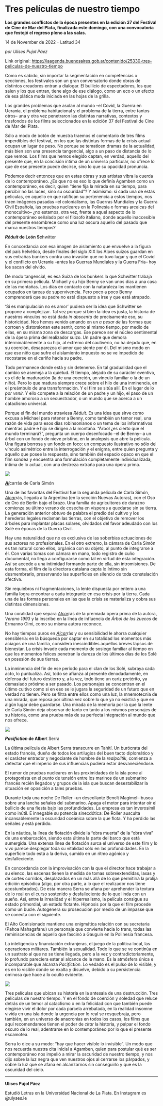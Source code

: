 # Tres películas de nuestro tiempo

**Los grandes conflictos de la época presentes en la edición 37 del Festival de Cine de Mar del Plata, finalizada este domingo, con una convocatoria que festejó el regreso pleno a las salas.**

14 de November de 2022 - Latitud 34

_por Ulises Pujol Páez_

Link original: https://laagenda.buenosaires.gob.ar/contenido/25330-tres-peliculas-de-nuestro-tiempo



Como es sabido, sin importar la segmentación en competencias o secciones, los festivales son un gran conversatorio donde obras de distintos creadores entran a dialogar. El bullicio de espectadores, los que salen y los que entran, tiene algo de ese diálogo, como un eco o un efecto de esa plática muda iniciada en las hojas de la grilla.




Los grandes problemas que asolan al mundo –el Covid, la Guerra en Ucrania, el problema habitacional y el problema de la tierra, entre tantos otros– una y otra vez penetraron las distintas narrativas, contextos y trasfondos de los films seleccionados en la edición 37 del Festival de Cine de Mar del Plata.




Sólo a modo de botón de muestra traemos el comentario de tres films imperdibles del festival, en los que las distintas formas de la crisis actual ocupan un lugar de peso. No porque se tematicen dramas de la actualidad, más bien son una presencia tangencial, algo a un paso de distancia de lo que vemos. Los films que hemos elegido captan, en verdad, aquello del presente que, en la concisión íntima de un universo particular, no ofrece lo que de ese presente puede decirse, sino lo que su opacidad pronuncia.




Podemos decir entonces que en estas obras y sus artistas vibra la cuerda de lo contemporáneo. ¿Es que no es eso lo que definía Agamben como un contemporáneo, es decir, quien “tiene fija la mirada en su tiempo, para percibir no las luces, sino su oscuridad”? Y asimismo: si cada una de estas películas, en aquello en que ratifican su pertenencia a estos tiempos, nos traen imágenes pasadas –el colonialismo, las Guerras Mundiales y la Guerra Civil Española, las pruebas nucleares en la Polinesia o formas arcaicas del monocultivo– ¿no estamos, otra vez, frente a aquel aspecto de lo contemporáneo señalado por el filósofo italiano, donde aquello inaccesible del presente ensombrece como una luz oscura aquello del pasado que marca nuestros tiempos?




***Réduit* de León Sc**hwitter




En concordancia con esa imagen de aislamiento que envuelve a la figura del país helvético, desde finales del siglo XIX los Alpes suizos guardan en sus entrañas bunkers contra una invasión que no tuvo lugar y que el Covid y el conflicto en Ucrania –antes las Guerras Mundiales y la Guerra Fría– hoy los sacan del olvido.




De modo tangencial, es esa Suiza de los bunkers la que Schwitter trabaja en su primera película. Michael y su hijo Benny se van unos días a una casa de las montañas. Los días en contacto con la naturaleza los mantienen ocupados en tareas de supervivencia. Pero poco a poco Benny comprenderá que su padre no está dispuesto a irse y que está atrapado.




‘Si es manipulación no es amor’ pudiera ser la idea que Schwitter se propone a complejizar. Tal vez porque si bien la idea es justa, la historia de nuestros vínculos no está dada *in abscenta* de precisamente eso, su historicidad. Nos hemos venido amando en un *a pesar de* las formas que corroen y distorsionan este sentir, como al mismo tiempo, por medio de ellas, en su misma zona de descargas. Ese parece ser el núcleo sentimental de la ópera prima del realizador suizo. Un padre que demora interminablemente a su hijo, al extremo del cautiverio, no ha dejado que, en su coerción, desaparezca el amor que siente por él. Del mismo modo en que ese niño que sufre el aislamiento impuesto no se ve impedido de recostarse en el cariño hacia su padre.




Todo permanece donde está y sin detenerse. En tal gradualidad que el cambio se asemeja a la quietud. El tiempo, alejado de su carácter eventivo, es el de la maduración (la de una coerción, un vínculo familiar o la de un niño). Pero lo que madura siempre crece sobre el hilo de una inminencia, en el preámbulo de una transformación. Y el film se sitúa allí. En el lugar de lo *por venir.* Y ello compete a la relación de un padre y un hijo, el paso de un hombre amoroso a un secuestrador, o un mundo que se acerca a un cataclismo universal.




Porque el fin del mundo atraviesa *Réduit*. Es una idea que sirve como excusa a Michael para retener a Benny, como también un temor real, una razón de vida para esos días robinsonianos o un tema de los informativos mientras padre e hijo se dirigen a la montaña. “Árbol ¿es cierto que el mundo terminará?”, pregunta un cuerpo desenfocado –el de Benny– a un árbol con un fondo de nieve prístino, en la analepsis que abre la película. Una figura borrosa y un fondo en foco: un compuesto ilustrativo no sólo del vínculo asimétrico entre la interrogación y el enigma, entre quien pregunta y aquello que posee la respuesta, sino también del espacio opaco en que el film sondea y encuentra una formulación completamente individualizada, íntima de lo actual, con una destreza extraña para una ópera prima.




![](https://cdn.feater.me/files/images/660307/2851648a-2691-4739-8f5d-f5faa39d5011.png)




[***Al***](https://en.wikipedia.org/wiki/Alcarr%C3%A0s)carràs de Carla Simón




Una de las favoritas del Festival fue la segunda película de Carla Simón, [*Alcar*](https://en.wikipedia.org/wiki/Alcarr%C3%A0s)ràs, llegada a la Argentina (en la sección Nuevas Autoras), con el Oso de Oro de Berlín bajo el brazo. Una familia de agricultores de durazno comienza su último verano de cosecha en vísperas a quedarse sin su tierra. La generación anterior obtuvo de palabra el predio del cultivo y los herederos legales reclaman las tierras, con el objetivo de remover los árboles para implantar placas solares, olvidados del favor adeudado con los Solé en épocas de la Guerra Civil.




Hay una naturalidad que no es exclusiva de las soberbias actuaciones de sus actores no profesionales. En el otro extremo, la cámara de Carla Simón es tan natural como ellos, orgánica con su objeto, al punto de integrarse a él. Con varias tomas con cámara en mano, todo registro de cuño documental, no llega a configurarse como tal en virtud de esta integración. Así se accede a una intimidad formando parte de ella, sin intromisiones. De esta forma, el film de la directora catalana capta lo íntimo sin desmembrarlo, preservando las superficies en silencio de toda constelación afectiva.




Sin requiebros ni fragmentaciones, la lente dispuesta por entero a una familia logra encontrar a cada integrante en esa crisis por la tierra. Cada una de las formas personales en las que la crisis se materializa y cobra sus distintas dimensiones.




Una coralidad que separa [*Alcar*](https://en.wikipedia.org/wiki/Alcarr%C3%A0s)ràs de la premiada ópera prima de la autora, *Verano 1993* y la inscribe en la línea de influencia de *Árbol de los zuecos* de Ermanno Olmi, como su misma autora reconoce.




No hay tiempos puros en [*Alcar*](https://en.wikipedia.org/wiki/Alcarr%C3%A0s)ràs y su sensibilidad le ahorra cualquier sensiblería: en la búsqueda por captar en su totalidad los momentos más aciagos de una familia, considera inescindibles aquellos breves lapsos de bienestar. La crisis invade cada momento de sosiego familiar al tiempo en que los momentos felices penetran la dureza de los últimos días de los Solé en posesión de sus tierras.




La inminencia del fin de ese período para el clan de los Solé, subraya cada acto, lo puntualiza. Así, todo se afianza al presente denodadamente, en defensa del futuro destierro y, a la vez, todo tiene un cariz pretérito, ya demasiado próximo a ser pasado. Los personajes se concentran en el último cultivo como si en eso se le jugara la seguridad de un futuro que en verdad no tienen. Pero se filtra entre ellos como una luz, la mnemotecnia de una mirada, que reposa por última vez sobre lo que ya no existirá y que en algún lugar debe guardarse. Una mirada de la memoria por la que la lente de Carla Simón deja observar de tanto en tanto a los mismos personajes de su historia, como una prueba más de su perfecta integración al mundo que nos ofrece.




![](https://cdn.feater.me/files/images/660301/6396999e-d997-4542-bb9b-455f2b177136.png)




***Pacifiction* de Alber**t Serra




La última película de Albert Serra transcurre en Tahití. Un burócrata del estado francés, dueño de todos los artilugios del buen tacto diplomático y el carácter entrador y negociante de hombre de la *realpolitik*, comienza a detectar que el imperio de sus influencias pudiera estar desvaneciéndose.




El rumor de pruebas nucleares en las proximidades de la isla pone al protagonista en el punto de tensión entre los marinos de un submarino francés recién llegados y grupos de la isla que buscan desestabilizar la situación en oposición a tales pruebas.




Durante toda una noche De Roller –un descollante Benoît Magimel– busca sobre una lancha señales del submarino. Apaga el motor para intentar oír el bullicio de una fiesta bajo las profundidades. La empresa es tan inverosímil como inútil. E innegable su potencia sinecdótica: De Roller ausculta incansablemente la oscuridad oceánica sobre la que flota. Y ha perdido las señales y está perdido.




En la náutica, la línea de flotación divide la “obra muerta” de la “obra viva” de una embarcación, siendo esta última la parte del barco que está sumergida. Una extensa línea de flotación surca el universo de este film y lo vivo parece desplegar toda su vitalidad sólo en las profundidades. En la superficie todo está a la deriva, sumido en un ritmo agónico y desfalleciente.




En concordancia con la improvisación con la que el director hace trabajar a su elenco, las escenas tienen la medida de tomas sobreextendidas, laxas y de cortes corridos, desplazados en un más allá de lo que permitiría la prolija edición episódica (algo, por otra parte, a lo que el realizador nos tiene acostumbrados). De esta manera Serra se afana por aprehender la textura de lo real en el curso sostenido y desfalleciente de lo que linda con un sueño. Así, entre la irrealidad y el hiperrealismo, la película consigue su estado primordial, un estado flotante. Hipnosis por la que el film procede como un bucle. Autogenera su prosecución por medio de un impasse que se conecta con el siguiente.




El Alto Comisionado mantiene una enigmática relación con su secretaria (Pahoa Mahagafanu) un personaje que convierte hacia lo trans, todas las reminiscencias de aquello que fascinó a Gauguin en la Polinesia francesa.




La inteligencia y financiación extranjeras, el juego de la política local, las operaciones militares. También la sexualidad. Todo lo que se ve continúa en un sustrato al que no se tiene llegada, pero a la vez y contradictoriamente, lo profundo pareciera estar al alcance de la mano. Es la atmósfera única e incomparable que alcanza *Pacifiction*. Lo vedado es el pulso de lo visible, y es en lo visible donde se exalta y disuelve, debido a su persistencia ominosa que hace a lo oculto evidente.




![](https://cdn.feater.me/files/images/660304/4c325d29-32aa-40ea-b521-55aeb0ee2b4f.png)




Tres películas que ubican su historia en la antesala de una destrucción. Tres películas de nuestro tiempo. Y en el fondo de coerción y soledad que reluce detrás de un temor al cataclismo o en la felicidad con que también puede elegirse vivir el dolor por cada parcela arrebatada, en la realidad insomne vivida en una isla donde la urgencia por lo real se resquebraja, pero también, en un universo de anacronías en todos los casos, los films que aquí recomendamos tienen el poder de *citar* la historia, y palpar el fondo oscuro de lo real, adentrarse en lo contemporáneo por lo que el presente escamotea.




Serra lo dice a su modo: “hay que hacer visible lo invisible”. Un modo que nos recuerda nuestra cita inicial a Agamben, quien para postular qué es ser contemporáneo nos impelió a mirar la oscuridad de nuestro tiempo, y nos dijo sobre la luz negra que ven nuestros ojos al cerrarse los párpados, y sobre la luz que se afana en alcanzarnos sin conseguirlo y que es la oscuridad del cielo.




---




**Ulises Pujol Páez**




Estudió Letras en la Universidad Nacional de La Plata. En Instagram es @ulyses.le



